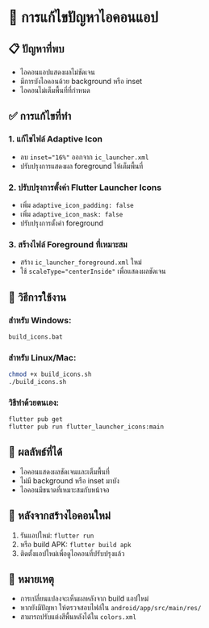 # 🔧 การแก้ไขปัญหาไอคอนแอป

## 📋 ปัญหาที่พบ
- ไอคอนแอปแสดงผลไม่ชัดเจน
- มีการบังไอคอนด้วย background หรือ inset
- ไอคอนไม่เต็มพื้นที่ที่กำหนด

## ✅ การแก้ไขที่ทำ

### 1. แก้ไขไฟล์ Adaptive Icon
- ลบ `inset="16%"` ออกจาก `ic_launcher.xml`
- ปรับปรุงการแสดงผล foreground ให้เต็มพื้นที่

### 2. ปรับปรุงการตั้งค่า Flutter Launcher Icons
- เพิ่ม `adaptive_icon_padding: false`
- เพิ่ม `adaptive_icon_mask: false`
- ปรับปรุงการตั้งค่า foreground

### 3. สร้างไฟล์ Foreground ที่เหมาะสม
- สร้าง `ic_launcher_foreground.xml` ใหม่
- ใช้ `scaleType="centerInside"` เพื่อแสดงผลชัดเจน

## 🚀 วิธีการใช้งาน

### สำหรับ Windows:
```bash
build_icons.bat
```

### สำหรับ Linux/Mac:
```bash
chmod +x build_icons.sh
./build_icons.sh
```

### วิธีทำด้วยตนเอง:
```bash
flutter pub get
flutter pub run flutter_launcher_icons:main
```

## 📱 ผลลัพธ์ที่ได้
- ไอคอนแสดงผลชัดเจนและเต็มพื้นที่
- ไม่มี background หรือ inset มาบัง
- ไอคอนมีขนาดที่เหมาะสมกับหน้าจอ

## 🔄 หลังจากสร้างไอคอนใหม่
1. รันแอปใหม่: `flutter run`
2. หรือ build APK: `flutter build apk`
3. ติดตั้งแอปใหม่เพื่อดูไอคอนที่ปรับปรุงแล้ว

## 📝 หมายเหตุ
- การเปลี่ยนแปลงจะเห็นผลหลังจาก build แอปใหม่
- หากยังมีปัญหา ให้ตรวจสอบไฟล์ใน `android/app/src/main/res/`
- สามารถปรับแต่งสีพื้นหลังได้ใน `colors.xml`
